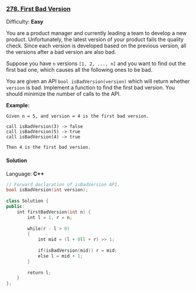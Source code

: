 ### [278\. First Bad Version](https://leetcode.com/problems/first-bad-version/)

Difficulty: **Easy**


You are a product manager and currently leading a team to develop a new product. Unfortunately, the latest version of your product fails the quality check. Since each version is developed based on the previous version, all the versions after a bad version are also bad.

Suppose you have `n` versions `[1, 2, ..., n]` and you want to find out the first bad one, which causes all the following ones to be bad.

You are given an API `bool isBadVersion(version)` which will return whether `version` is bad. Implement a function to find the first bad version. You should minimize the number of calls to the API.

**Example:**

```
Given n = 5, and version = 4 is the first bad version.

call isBadVersion(3) -> false
call isBadVersion(5) -> true
call isBadVersion(4) -> true

Then 4 is the first bad version. 
```


#### Solution

Language: **C++**

```c++
// Forward declaration of isBadVersion API.
bool isBadVersion(int version);
​
class Solution {
public:
    int firstBadVersion(int n) {
        int l = 1, r = n;
        
        while(r - l > 0)
        {
            int mid = (l + 0ll + r) >> 1;
            
            if(isBadVersion(mid)) r = mid;
            else l = mid + 1;
        }
        
        return l;
    }
};
```